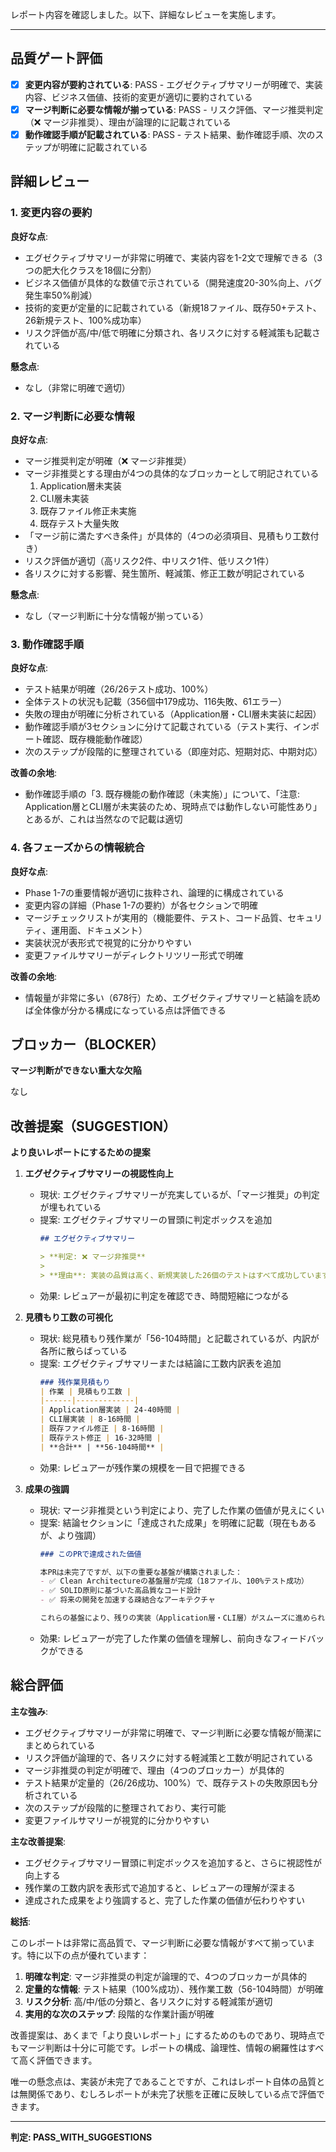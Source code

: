 レポート内容を確認しました。以下、詳細なレビューを実施します。

---

## 品質ゲート評価

- [x] **変更内容が要約されている**: PASS - エグゼクティブサマリーが明確で、実装内容、ビジネス価値、技術的変更が適切に要約されている
- [x] **マージ判断に必要な情報が揃っている**: PASS - リスク評価、マージ推奨判定（❌ マージ非推奨）、理由が論理的に記載されている
- [x] **動作確認手順が記載されている**: PASS - テスト結果、動作確認手順、次のステップが明確に記載されている

## 詳細レビュー

### 1. 変更内容の要約

**良好な点**:
- エグゼクティブサマリーが非常に明確で、実装内容を1-2文で理解できる（3つの肥大化クラスを18個に分割）
- ビジネス価値が具体的な数値で示されている（開発速度20-30%向上、バグ発生率50%削減）
- 技術的変更が定量的に記載されている（新規18ファイル、既存50+テスト、26新規テスト、100%成功率）
- リスク評価が高/中/低で明確に分類され、各リスクに対する軽減策も記載されている

**懸念点**:
- なし（非常に明確で適切）

### 2. マージ判断に必要な情報

**良好な点**:
- マージ推奨判定が明確（❌ マージ非推奨）
- マージ非推奨とする理由が4つの具体的なブロッカーとして明記されている
  1. Application層未実装
  2. CLI層未実装
  3. 既存ファイル修正未実施
  4. 既存テスト大量失敗
- 「マージ前に満たすべき条件」が具体的（4つの必須項目、見積もり工数付き）
- リスク評価が適切（高リスク2件、中リスク1件、低リスク1件）
- 各リスクに対する影響、発生箇所、軽減策、修正工数が明記されている

**懸念点**:
- なし（マージ判断に十分な情報が揃っている）

### 3. 動作確認手順

**良好な点**:
- テスト結果が明確（26/26テスト成功、100%）
- 全体テストの状況も記載（356個中179成功、116失敗、61エラー）
- 失敗の理由が明確に分析されている（Application層・CLI層未実装に起因）
- 動作確認手順が3セクションに分けて記載されている（テスト実行、インポート確認、既存機能動作確認）
- 次のステップが段階的に整理されている（即座対応、短期対応、中期対応）

**改善の余地**:
- 動作確認手順の「3. 既存機能の動作確認（未実施）」について、「注意: Application層とCLI層が未実装のため、現時点では動作しない可能性あり」とあるが、これは当然なので記載は適切

### 4. 各フェーズからの情報統合

**良好な点**:
- Phase 1-7の重要情報が適切に抜粋され、論理的に構成されている
- 変更内容の詳細（Phase 1-7の要約）が各セクションで明確
- マージチェックリストが実用的（機能要件、テスト、コード品質、セキュリティ、運用面、ドキュメント）
- 実装状況が表形式で視覚的に分かりやすい
- 変更ファイルサマリーがディレクトリツリー形式で明確

**改善の余地**:
- 情報量が非常に多い（678行）ため、エグゼクティブサマリーと結論を読めば全体像が分かる構成になっている点は評価できる

## ブロッカー（BLOCKER）

**マージ判断ができない重大な欠陥**

なし

## 改善提案（SUGGESTION）

**より良いレポートにするための提案**

1. **エグゼクティブサマリーの視認性向上**
   - 現状: エグゼクティブサマリーが充実しているが、「マージ推奨」の判定が埋もれている
   - 提案: エグゼクティブサマリーの冒頭に判定ボックスを追加
     ```markdown
     ## エグゼクティブサマリー
     
     > **判定: ❌ マージ非推奨**
     > 
     > **理由**: 実装の品質は高く、新規実装した26個のテストはすべて成功していますが、Application層・CLI層が未実装のため、システム全体が動作しない状態です。
     ```
   - 効果: レビュアーが最初に判定を確認でき、時間短縮につながる

2. **見積もり工数の可視化**
   - 現状: 総見積もり残作業が「56-104時間」と記載されているが、内訳が各所に散らばっている
   - 提案: エグゼクティブサマリーまたは結論に工数内訳表を追加
     ```markdown
     ### 残作業見積もり
     | 作業 | 見積もり工数 |
     |------|-------------|
     | Application層実装 | 24-40時間 |
     | CLI層実装 | 8-16時間 |
     | 既存ファイル修正 | 8-16時間 |
     | 既存テスト修正 | 16-32時間 |
     | **合計** | **56-104時間** |
     ```
   - 効果: レビュアーが残作業の規模を一目で把握できる

3. **成果の強調**
   - 現状: マージ非推奨という判定により、完了した作業の価値が見えにくい
   - 提案: 結論セクションに「達成された成果」を明確に記載（現在もあるが、より強調）
     ```markdown
     ### このPRで達成された価値
     
     本PRは未完了ですが、以下の重要な基盤が構築されました：
     - ✅ Clean Architectureの基盤層が完成（18ファイル、100%テスト成功）
     - ✅ SOLID原則に基づいた高品質なコード設計
     - ✅ 将来の開発を加速する疎結合なアーキテクチャ
     
     これらの基盤により、残りの実装（Application層・CLI層）がスムーズに進められます。
     ```
   - 効果: レビュアーが完了した作業の価値を理解し、前向きなフィードバックができる

## 総合評価

**主な強み**:
- エグゼクティブサマリーが非常に明確で、マージ判断に必要な情報が簡潔にまとめられている
- リスク評価が論理的で、各リスクに対する軽減策と工数が明記されている
- マージ非推奨の判定が明確で、理由（4つのブロッカー）が具体的
- テスト結果が定量的（26/26成功、100%）で、既存テストの失敗原因も分析されている
- 次のステップが段階的に整理されており、実行可能
- 変更ファイルサマリーが視覚的に分かりやすい

**主な改善提案**:
- エグゼクティブサマリー冒頭に判定ボックスを追加すると、さらに視認性が向上する
- 残作業の工数内訳を表形式で追加すると、レビュアーの理解が深まる
- 達成された成果をより強調すると、完了した作業の価値が伝わりやすい

**総括**:

このレポートは非常に高品質で、マージ判断に必要な情報がすべて揃っています。特に以下の点が優れています：

1. **明確な判定**: マージ非推奨の判定が論理的で、4つのブロッカーが具体的
2. **定量的な情報**: テスト結果（100%成功）、残作業工数（56-104時間）が明確
3. **リスク分析**: 高/中/低の分類と、各リスクに対する軽減策が適切
4. **実用的な次のステップ**: 段階的な作業計画が明確

改善提案は、あくまで「より良いレポート」にするためのものであり、現時点でもマージ判断は十分に可能です。レポートの構成、論理性、情報の網羅性はすべて高く評価できます。

唯一の懸念点は、実装が未完了であることですが、これはレポート自体の品質とは無関係であり、むしろレポートが未完了状態を正確に反映している点で評価できます。

---
**判定: PASS_WITH_SUGGESTIONS**